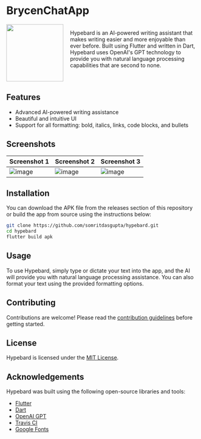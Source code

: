 # BrycenChatApp


<div style="display: flex;">
  <div style="flex: 1;">
    <a href="https://github.co/Shu-Keit">
      <img src="https://github.com/Shu-Kei/gptbrycen/assets/125178921/bf31083d-52a7-453b-b764-877a30c9b9f8"
 width="150"/>
    </a>
  </div>
  
  <div style="flex: 2;">
    <p>Hypebard is an AI-powered writing assistant that makes writing easier and more enjoyable than ever before. Built using Flutter and written in Dart, Hypebard uses OpenAI's GPT technology to provide you with natural language processing capabilities that are second to none.</p>
  </div>
</div>

## Features

* Advanced AI-powered writing assistance
* Beautiful and intuitive UI
* Support for all formatting: bold, italics, links, code blocks, and bullets

## Screenshots

| Screenshot 1                                 | Screenshot 2                                 | Screenshot 3                                 |
|----------------------------------------------|----------------------------------------------|----------------------------------------------|
|![image](https://github.com/Shu-Kei/gptbrycen/assets/125178921/abf879f7-b21b-4b33-aeca-29a43a38480c)|![image](https://github.com/Shu-Kei/gptbrycen/assets/125178921/377350f1-ec10-4286-b231-ee62f5e73b39)|![image](https://github.com/Shu-Kei/gptbrycen/assets/125178921/8f011694-5590-4103-b7c7-a884291085e3)|









## Installation

You can download the APK file from the releases section of this repository or build the app from source using the
instructions below:

```bash
git clone https://github.com/somritdasgupta/hypebard.git
cd hypebard
flutter build apk
````

## Usage

To use Hypebard, simply type or dictate your text into the app, and the AI will provide you with natural language
processing assistance. You can also format your text using the provided formatting options.

## Contributing

Contributions are welcome! Please read the [contribution guidelines](CONTRIBUTING.md) before getting started.

## License

Hypebard is licensed under the [MIT License](LICENSE).

## Acknowledgements

Hypebard was built using the following open-source libraries and tools:

* [Flutter](https://flutter.dev/)
* [Dart](https://dart.dev/)
* [OpenAI GPT](https://beta.openai.com/)
* [Travis CI](https://travis-ci.org/)
* [Google Fonts](https://fonts.google.com/)



